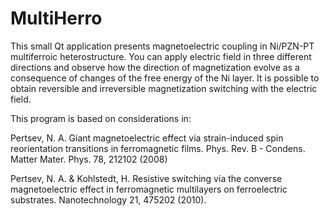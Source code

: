 # MultiHerro

This small Qt application presents magnetoelectric coupling in Ni/PZN-PT multiferroic heterostructure. You can apply electric field in three different directions and observe how the direction of magnetization evolve as a consequence of changes of the free energy of the Ni layer. It is possible to obtain reversible and irreversible magnetization switching with the electric field.

This program is based on considerations in:

Pertsev, N. A. Giant magnetoelectric effect via strain-induced spin reorientation transitions in ferromagnetic films. Phys. Rev. B - Condens. Matter Mater. Phys. 78, 212102 (2008)

Pertsev, N. A. & Kohlstedt, H. Resistive switching via the converse magnetoelectric effect in ferromagnetic multilayers on ferroelectric substrates. Nanotechnology 21, 475202 (2010).
